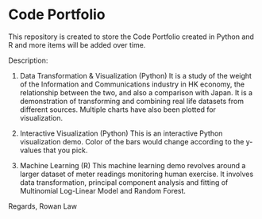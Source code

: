 # Code Portfolio

This repository is created to store the Code Portfolio created in Python and R and more items will be added over time.

Description:

1. Data Transformation & Visualization (Python)
It is a study of the weight of the Information and Communications industry in HK economy, the relationship between the two, and also a comparison with Japan. It is a demonstration of transforming and combining real life datasets from different sources. Multiple charts have also been plotted for visualization.

2. Interactive Visualization (Python)
This is an interactive Python visualization demo. Color of the bars would change according to the y-values that you pick.

3. Machine Learning (R)
This machine learning demo revolves around a larger dataset of meter readings monitoring human exercise. It involves data transformation, principal component analysis and fitting of Multinomial Log-Linear Model and Random Forest.

Regards,
Rowan Law
